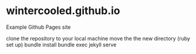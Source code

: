 # wintercooled.github.io
Example Github Pages site

clone the repository to your local machine
move the the new directory
(ruby set up)
bundle install
bundle exec jekyll serve
